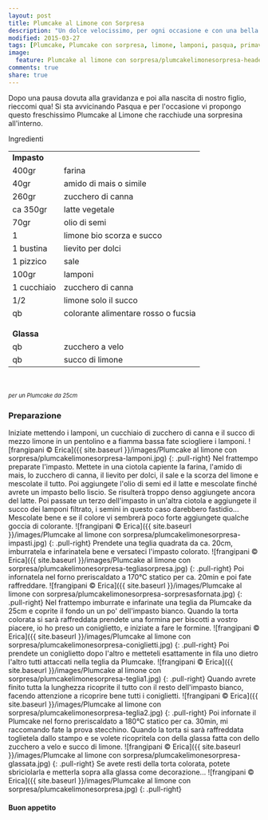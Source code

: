 ```yaml
---
layout: post
title: Plumcake al Limone con Sorpresa
description: "Un dolce velocissimo, per ogni occasione e con una bella sorpresa!"
modified: 2015-03-27
tags: [Plumcake, Plumcake con sorpresa, limone, lamponi, pasqua, primavera, vegan]
image:
  feature: Plumcake al limone con sorpresa/plumcakelimonesorpresa-header.jpg
comments: true
share: true
---
```


Dopo una pausa dovuta alla gravidanza e poi alla nascita di nostro figlio, rieccomi qua! Si sta avvicinando Pasqua e per l'occasione vi propongo questo freschissimo Plumcake al Limone che racchiude una sorpresina all'interno.


<div class="ingredients">
  <div class="ingredients-title">Ingredienti</div>
  <table>
    <tbody>
      <tr>
        <td colspan="2"><b>Impasto</b></td>
      </tr>
      <tr>
        <td>400gr</td>
        <td>farina</td>
      </tr>
      <tr>
        <td>40gr</td>
        <td>amido di mais o simile</td>
      </tr>
      <tr>
        <td>260gr</td>
        <td>zucchero di canna</td>
      </tr>
      <tr>
        <td>ca 350gr</td>
        <td>latte vegetale</td>
      </tr>
      <tr>
        <td>70gr</td>
        <td>olio di semi</td>
      </tr>
      <tr>
        <td>1</td>
        <td>limone bio scorza e succo</td>
      </tr>
      <tr>
        <td>1 bustina</td>
        <td>lievito per dolci</td>      
      </tr>
      <tr>
        <td>1 pizzico</td>
        <td>sale</td>
      </tr>
      <tr>
        <td>100gr</td>
        <td>lamponi</td>
      </tr>
      <tr>
        <td>1 cucchiaio</td>
        <td>zucchero di canna</td>
      </tr>
      <tr>
        <td>1/2</td>
        <td>limone solo il succo</td>
      </tr>
      <tr>
        <td>qb</td>
        <td>colorante alimentare rosso o fucsia</td>
      </tr>
      <tr style="height: 15px;"></tr>
      <tr>          
        <td colspan="2"><b>Glassa</b></td>
      </tr>
      <tr>
        <td>qb</td>
        <td>zucchero a velo</td>
      </tr>
      <tr>
        <td>qb</td>
        <td>succo di limone</td>  
      </tr>
    </tbody>
  </table>
  <br></br>
  <i class="pull-right" style="font-size: 80%;">per un Plumcake da 25cm</i>
</div>


<h3>
  <font color="grey">
    <i class="icon-cogs"></i>
  </font> Preparazione
</h3>

Iniziate mettendo i lamponi, un cucchiaio di zucchero di canna e il succo di mezzo limone in un pentolino e a fiamma bassa fate sciogliere i lamponi. 
![frangipani © Erica]({{ site.baseurl }}/images/Plumcake al limone con sorpresa/plumcakelimonesorpresa-lamponi.jpg)
{: .pull-right}
Nel frattempo preparate l'impasto. Mettete in una ciotola capiente la farina, l'amido di mais, lo zucchero di canna, il lievito per dolci, il sale e la scorza del limone e mescolate il tutto. Poi aggiungete l'olio di semi ed il latte e mescolate finché avrete un impasto bello liscio. Se risulterà troppo denso aggiungete ancora del latte. Poi passate un terzo dell'impasto in un'altra ciotola e aggiungete il succo dei lamponi filtrato, i semini in questo caso darebbero fastidio... Mescolate bene e se il colore vi sembrerà poco forte aggiungete qualche goccia di colorante.
![frangipani © Erica]({{ site.baseurl }}/images/Plumcake al limone con sorpresa/plumcakelimonesorpresa-impasti.jpg)
{: .pull-right}
Prendete una teglia quadrata da ca. 20cm, imburratela e infarinatela bene e versateci l'impasto colorato.
![frangipani © Erica]({{ site.baseurl }}/images/Plumcake al limone con sorpresa/plumcakelimonesorpresa-tegliasorpresa.jpg)
{: .pull-right}
Poi infornatela nel forno preriscaldato a 170°C statico per ca. 20min e poi fate raffreddare.
![frangipani © Erica]({{ site.baseurl }}/images/Plumcake al limone con sorpresa/plumcakelimonesorpresa-sorpresasfornata.jpg)
{: .pull-right}
Nel frattempo imburrate e infarinate una teglia da Plumcake da 25cm e coprite il fondo un un po' dell'impasto bianco. Quando la torta colorata si sarà raffreddata prendete una formina per biscotti a vostro piacere, io ho preso un coniglietto, e iniziate a fare le formine.
![frangipani © Erica]({{ site.baseurl }}/images/Plumcake al limone con sorpresa/plumcakelimonesorpresa-coniglietti.jpg)
{: .pull-right}
Poi prendete un coniglietto dopo l'altro e metteteli esattamente in fila uno dietro l'altro tutti attaccati nella teglia da Plumcake.
![frangipani © Erica]({{ site.baseurl }}/images/Plumcake al limone con sorpresa/plumcakelimonesorpresa-teglia1.jpg)
{: .pull-right}
Quando avrete finito tutta la lunghezza ricoprite il tutto con il resto dell'impasto bianco, facendo attenzione a ricoprire bene tutti i coniglietti.
![frangipani © Erica]({{ site.baseurl }}/images/Plumcake al limone con sorpresa/plumcakelimonesorpresa-teglia2.jpg)
{: .pull-right}
Poi infornate il Plumcake nel forno preriscaldato a 180°C statico per ca. 30min, mi raccomando fate la prova stecchino. Quando la torta si sarà raffreddata toglietela dallo stampo e se volete ricopritela con della glassa fatta con dello zucchero a velo e succo di limone.
![frangipani © Erica]({{ site.baseurl }}/images/Plumcake al limone con sorpresa/plumcakelimonesorpresa-glassata.jpg)
{: .pull-right}
Se avete resti della torta colorata, potete sbriciolarla e metterla sopra alla glassa come decorazione...
![frangipani © Erica]({{ site.baseurl }}/images/Plumcake al limone con sorpresa/plumcakelimonesorpresa.jpg)
{: .pull-right}

<h4>Buon appetito
  <font color="red">
    <i class="icon-smile"></i>
  </font>
</h4>
